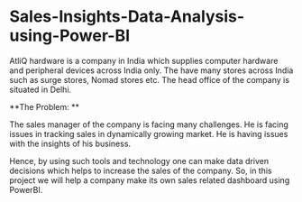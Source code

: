 # Sales-Insights-Data-Analysis-using-Power-BI


AtliQ hardware is a company in India which supplies computer hardware and peripheral devices across India only. The have many stores across India such as surge stores, Nomad stores etc. The head office of the company is situated in Delhi.

**The Problem: **

The sales manager of the company is facing many challenges. He is facing issues in tracking sales in dynamically growing market. He is having issues with the insights of his business.

Hence, by using such tools and technology one can make data driven decisions which helps to increase the sales of the company.
So, in this project we will help a company make its own sales related dashboard using PowerBI.
